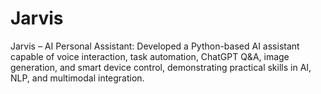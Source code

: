 # Jarvis
Jarvis – AI Personal Assistant: Developed a Python-based AI assistant capable of voice interaction, task automation, ChatGPT Q&amp;A, image generation, and smart device control, demonstrating practical skills in AI, NLP, and multimodal integration.
